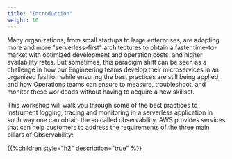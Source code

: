 ```yaml
---
title: "Introduction"
weight: 10
---
```


Many organizations, from small startups to large enterprises, are adopting more and more "serverless-first" architectures to obtain a faster time-to-market with optimized development and operation costs, and higher availability rates. But sometimes, this paradigm shift can be seen as a challenge in how our Engineering teams develop their microservices in an organized fashion while ensuring the best practices are still being applied, and how Operations teams can ensure to measure, troubleshoot, and monitor these workloads without having to acquire a new skillset.

This workshop will walk you through some of the best practices to instrument logging, tracing and monitoring in a serverless application in such way one can obtain the so called observability. AWS provides services that can help customers to address the requirements of the three main pillars of Observability:

{{%children style="h2" description="true" %}}

<!-- 
When creating our sample application, we are going to deploy an application containing the following resources:

![Sample Architecture](/images/architecture.png?width=40pc)
-->
